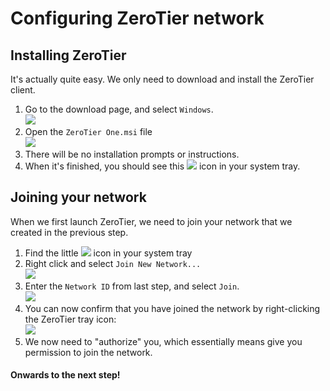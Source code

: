 # Configuring ZeroTier network

## Installing ZeroTier

It's actually quite easy. We only need to download and install the ZeroTier client.

1. Go to the download page, and select `Windows`.\
   ![](https://sxcu.net/5BD\_\_7440.png)
2. Open the `ZeroTier One.msi` file\
   ![](https://sxcu.net/5BE0fD3yL.png)
3. There will be no installation prompts or instructions.
4. When it's finished, you should see this ![](https://sxcu.net/5BE0DjXJn.png) icon in your system tray.

## Joining your network

When we first launch ZeroTier, we need to join your network that we created in the previous step.

1. Find the little ![](https://sxcu.net/5BE0DjXJn.png) icon in your system tray
2. Right click and select `Join New Network...`\
   ![](https://sxcu.net/5BE1Hq0Km.png)
3. Enter the `Network ID` from last step, and select `Join`.\
   ![](https://sxcu.net/5BE2gmw8E.png)
4. You can now confirm that you have joined the network by right-clicking the ZeroTier tray icon:\
   ![](https://sxcu.net/5BE2CJxtZ.png)
5. We now need to "authorize" you, which essentially means give you permission to join the network.

#### Onwards to the next step!
